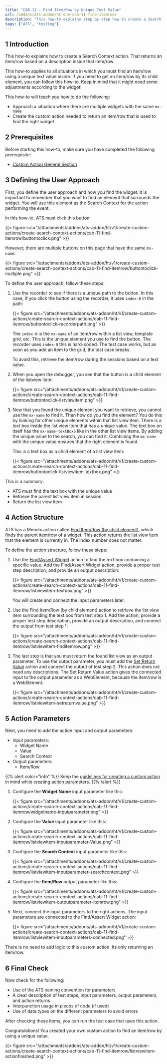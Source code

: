 ```yaml
---
title: "CAB.11 - Find Item/Row by Unique Text Value"
url: /addons/ats-addon/ht-one-cab-11-find-itemrow/
description: "This how-to explains step by step how to create a Search Context action for finding an item/row by using a unique text value."
tags: ["ATS", "testing"]
---
```


## 1 Introduction

This how-to explains how to create a Search Context action. That returns an item/row based on a description inside that item/row.

This how-to applies to all situations in which you must find an item/row using a unique text value inside. If you need to get an item/row by its child element, you can follow this how-to. Keep in mind that it might need some adjustments according to the widget!

This how-to will teach you how to do the following:

* Approach a situation where there are multiple widgets with the same `mx-name`
* Create the custom action needed to return an item/row that is used to find the right widget

## 2 Prerequisites

Before starting this how-to, make sure you have completed the following prerequisite:

* [Custom Action General Section](/addons/ats-addon/ht-one-custom-action-general/)

## 3 Defining the User Approach

First, you define the user approach and how you find the widget. It is important to remember that you want to find an element that surrounds the widget. You will use this element as the Search Context for the action performing the event.

In this how-to, ATS must click this button:

{{< figure src="/attachments/addons/ats-addon/ht/v1/create-custom-actions/create-search-context-actions/cab-11-find-itemrow/buttontoclick.png" >}}

However, there are multiple buttons on this page that have the same `mx-name`:

{{< figure src="/attachments/addons/ats-addon/ht/v1/create-custom-actions/create-search-context-actions/cab-11-find-itemrow/buttontoclick-multiple.png" >}}

To define the user approach, follow these steps:

1. Use the recorder to see if there is a unique path to the button. In this case, if you click the button using the recorder, it uses `index-0` in the path:

    {{< figure src="/attachments/addons/ats-addon/ht/v1/create-custom-actions/create-search-context-actions/cab-11-find-itemrow/buttontoclick-recorderpath.png" >}}

    The `index-0` is the `mx-name` of an item/row within a list view, template grid, etc. This is the unique element you use to find the button. The recorder uses `index-0` this is hard-coded. The test case works, but as soon as you add an item to the grid, the test case breaks.

    To avoid this, retrieve the item/row during the sessions based on a text value.

2. When you open the debugger, you see that the button is a child element of the listview item:

    {{< figure src="/attachments/addons/ats-addon/ht/v1/create-custom-actions/create-search-context-actions/cab-11-find-itemrow/buttontoclick-listviewitem.png" >}}

3. Now that you found the unique element you want to retrieve, you cannot use the `mx-name` to find it. Then how do you find the element? You do this by looking for other unique elements within that list view item. There is a text box inside the list view item that has a unique value. The text box on itself has the `mx-name-textBox5` like in the other list view items. By adding the unique value to the search, you can find it. Combining the `mx-name` with the unique value ensures that the right element is found.

    This is a text box as a child element of a list view item:

    {{< figure src="/attachments/addons/ats-addon/ht/v1/create-custom-actions/create-search-context-actions/cab-11-find-itemrow/buttontoclick-listviewitem-textbox.png" >}}

This is a summary:

* ATS must find the text box with the unique value
* Retrieve the parent list view item in session
* Return the list view item

## 4 Action Structure

ATS has a Mendix action called [Find Item/Row (by child element)](/addons/ats-addon/rg-one-find-itemrow-by-child/), which finds the parent item/row of a widget. This action returns the list view item that the element is currently in. The index number does not matter.

To define the action structure, follow these steps:

1. Use the [Find/Assert Widget](/addons/ats-addon/rg-one-findassert-widget/) action to find the text box containing a specific value. Add the Find/Assert Widget action, provide a proper test step description, and provide an output description:

    {{< figure src="/attachments/addons/ats-addon/ht/v1/create-custom-actions/create-search-context-actions/cab-11-find-itemrow/listviewitem-textbox.png" >}}

    You will create and connect the input parameters later.

2. Use the Find Item/Row (by child element) action to retrieve the list view item surrounding the text box from test step 1. Add the action, provide a proper test step description, provide an output description, and connect the output from test step 1:

    {{< figure src="/attachments/addons/ats-addon/ht/v1/create-custom-actions/create-search-context-actions/cab-11-find-itemrow/listviewitem-finditemrow.png" >}}

3. The last step is that you must return the found list view as an output parameter. To use the output parameter, you must add the [Set Return Value](/addons/ats-addon/rg-one-set-return-value/) action and connect the output of test step 2. This action does not need any descriptions. The Set Return Value action gives the connected input to the output parameter as a WebElement, because the item/row is a WebElement:

    {{< figure src="/attachments/addons/ats-addon/ht/v1/create-custom-actions/create-search-context-actions/cab-11-find-itemrow/listviewitem-setreturnvalue.png" >}}

## 5 Action Parameters

Next, you need to add the action input and output parameters:

* Input parameters:
    * Widget Name
    * Value
    * Search Context
* Output parameters:
    * Item/Row

{{% alert color="info" %}}
Keep the [guidelines for creating a custom action](/addons/ats-addon/ht-one-guidelines-custom-action/) in mind while creating action parameters.
{{% /alert %}}

1. Configure the **Widget Name** input parameter like this:

    {{< figure src="/attachments/addons/ats-addon/ht/v1/create-custom-actions/create-search-context-actions/cab-11-find-itemrow/widgetname-inputparameter.png" >}}

2. Configure the **Value** input parameter like this:

    {{< figure src="/attachments/addons/ats-addon/ht/v1/create-custom-actions/create-search-context-actions/cab-11-find-itemrow/listviewitem-inputparameter-Value.png" >}}

3. Configure the **Search Context** input parameter like this:

    {{< figure src="/attachments/addons/ats-addon/ht/v1/create-custom-actions/create-search-context-actions/cab-11-find-itemrow/listviewitem-inputparameter-searchcontext.png" >}}

4. Configure the **Item/Row** output parameter like this:

    {{< figure src="/attachments/addons/ats-addon/ht/v1/create-custom-actions/create-search-context-actions/cab-11-find-itemrow/listviewitem-outputparameter-itemrow.png" >}}

5. Next, connect the input parameters to the right actions. The input parameters are connected to the Find/Assert Widget action:

    {{< figure src="/attachments/addons/ats-addon/ht/v1/create-custom-actions/create-search-context-actions/cab-11-find-itemrow/listviewitem-inputparameters-connected.png" >}}

There is no need to add logic to this custom action. Its only returning an item/row.

## 6 Final Check

Now check for the following:

* Use of the ATS naming convention for parameters
* A clear description of test steps, input parameters, output parameters, and action returns
* Interpunction usage in pieces of code (if used)
* Use of data types on the different parameters to avoid errors

After checking these items, you can run the test case that uses this action.

Congratulations! You created your own custom action to find an item/row by using a unique value.

{{< figure src="/attachments/addons/ats-addon/ht/v1/create-custom-actions/create-search-context-actions/cab-11-find-itemrow/listviewitem-actionfinished.png" >}}

